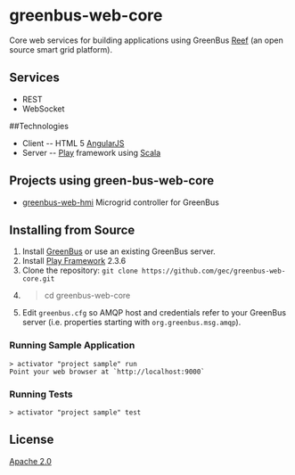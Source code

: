 # greenbus-web-core

Core web services for building applications using GreenBus [Reef](https://github.com/gec/greenbus) (an open source smart grid platform).

## Services
* REST
* WebSocket

##Technologies

- Client -- HTML 5 [AngularJS](http://angularjs.org)
- Server -- [Play](http://www.playframework.com) framework using [Scala](http://www.scala-lang.org)

## Projects using green-bus-web-core

- [greenbus-web-hmi](https://github.com/gec/greenbus-web-hmi) Microgrid controller for GreenBus

## Installing from Source

1.  Install [GreenBus](https://github.com/gec/greenbus) or use an existing GreenBus server.
1.  Install [Play Framework](http://www.playframework.com/download) 2.3.6
1.  Clone the repository: `git clone https://github.com/gec/greenbus-web-core.git`
1.  > cd greenbus-web-core
1.  Edit `greenbus.cfg` so AMQP host and credentials refer to your GreenBus server (i.e. properties starting with `org.greenbus.msg.amqp`).

### Running Sample Application

```
> activator "project sample" run
Point your web browser at `http://localhost:9000`
```

### Running Tests

```
> activator "project sample" test
```

## License

[Apache 2.0](http://www.apache.org/licenses/LICENSE-2.0)

